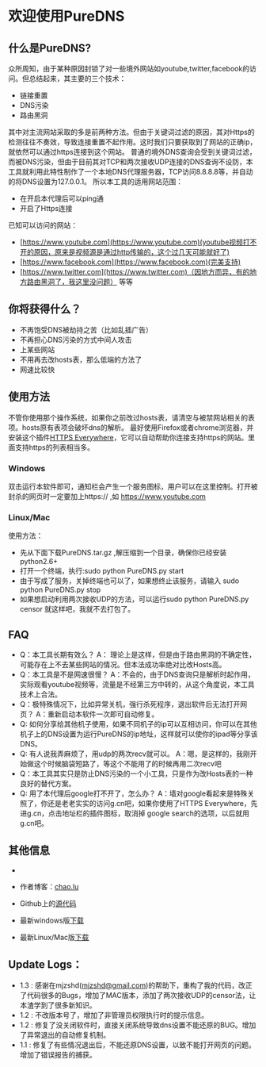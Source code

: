 # 欢迎使用PureDNS 

## 什么是PureDNS?

众所周知，由于某种原因封锁了对一些境外网站如youtube,twitter,facebook的访问。但总结起来，其主要的三个技术：

*    链接重置
*    DNS污染
*    路由黑洞

其中对主流网站采取的多是前两种方法。但由于关键词过滤的原因，其对Https的检测往往不奏效，导致连接重置不起作用。这时我们只要获取到了网站的正确ip，就依然可以通过https连接到这个网站。 普通的境外DNS查询会受到关键词过滤，而被DNS污染，但由于目前其对TCP和两次接收UDP连接的DNS查询不设防，本工具就利用此特性制作了一个本地DNS代理服务器，TCP访问8.8.8.8等，并自动的将DNS设置为127.0.0.1。 所以本工具的适用网站范围：

*   在开启本代理后可以ping通
*    开启了Https连接

已知可以访问的网站：

*    [https://www.youtube.com](https://www.youtube.com)(youtube视频打不开的原因，原来是视频源是通过http传输的，这个过几天可能就好了)
*    [https://www.facebook.com](https://www.facebook.com)(完美支持)
*    [https://www.twitter.com](https://www.twitter.com)（因地方而异，有的地方路由黑洞了，我这里没问题）
    等等 

## 你将获得什么？
* 不再饱受DNS被劫持之苦（比如乱插广告）
* 不再担心DNS污染的方式中间人攻击
* 上某些网站
* 不用再去改hosts表，那么低端的方法了
* 网速比较快

## 使用方法
不管你使用那个操作系统，如果你之前改过hosts表，请清空与被禁网站相关的表项。hosts原有表项会破坏dns的解析。
最好使用Firefox或者chrome浏览器，并安装这个插件[HTTPS Everywhere](https://www.eff.org/https-everywhere)，它可以自动帮助你连接支持https的网站。里面支持https的列表相当多。

### Windows
双击运行本软件即可，通知栏会产生一个服务图标，用户可以在这里控制。打开被封杀的网页时一定要加上https:// ,如 https://www.youtube.com
### Linux/Mac

使用方法：

*    先从下面下载PureDNS.tar.gz ,解压缩到一个目录，确保你已经安装python2.6+
*    打开一个终端，执行:sudo python PureDNS.py start
*    由于写成了服务，关掉终端也可以了，如果想终止该服务，请输入 sudo python PureDNS.py stop
*    如果想启动利用两次接收UDP的方法，可以运行sudo python PureDNS.py censor 
就这样吧，我就不去打包了。

## FAQ
*    Q：本工具长期有效么？ A： 理论上是这样，但是由于路由黑洞的不确定性，可能存在上不去某些网站的情况。但本法成功率绝对比改Hosts高。
*    Q：本工具是不是网速很慢？ A：不会的，由于DNS查询只是解析时起作用，实际观看youtube视频等，流量是不经第三方中转的，从这个角度说，本工具技术上合法。
*    Q：极特殊情况下，比如异常关机，强行杀死程序，退出软件后无法打开网页？ A：重新启动本软件一次即可自动修复。
*    Q: 如何分享给其他机子使用，如果不同机子的ip可以互相访问，你可以在其他机子上的DNS设置为运行PureDNS的ip地址，这样就可以使你的ipad等分享该DNS。
*    Q: 有人说我弄麻烦了，用udp的两次recv就可以。 A：嗯，是这样的，我刚开始做这个时候脑袋短路了，等这个不能用了的时候再用二次recv吧
*    Q：本工具其实只是防止DNS污染的一个小工具，只是作为改Hosts表的一种良好的替代方案。
*    Q: 用了本代理后google打不开了，怎么办？ A：墙对google看起来是特殊关照了，你还是老老实实的访问g.cn吧，如果你使用了HTTPS Everywhere，先进g.cn，点击地址栏的插件图标，取消掉 google search的选项，以后就用g.cn吧。
## 其他信息
*  

* 作者博客：[chao.lu](http://chao.lu)
* Github上的[源代码](https://github.com/xiaoyao9933/puredns)
* 最新windows版[下载](https://sourceforge.net/projects/puredns/files/PureDNS.exe/download)
* 最新Linux/Mac版[下载](https://sourceforge.net/projects/puredns/files/PureDNS.tar.gz/download)

## Update Logs：
*   1.3 : 感谢在mjzshd(mjzshd@gmail.com)的帮助下，重构了我的代码，改正了代码很多的Bugs，增加了MAC版本，添加了两次接收UDP的censor法，让本渣学到了很多新知识。
*   1.2 : 不改版本号了，增加了非管理员权限执行时的提示信息。
*   1.2 : 修复了没关闭软件时，直接关闭系统导致dns设置不能还原的BUG。增加了异常退出的自动修复机制。
*   1.1 : 修复了有些情况退出后，不能还原DNS设置，以致不能打开网页的问题。增加了错误报告的捕获。
